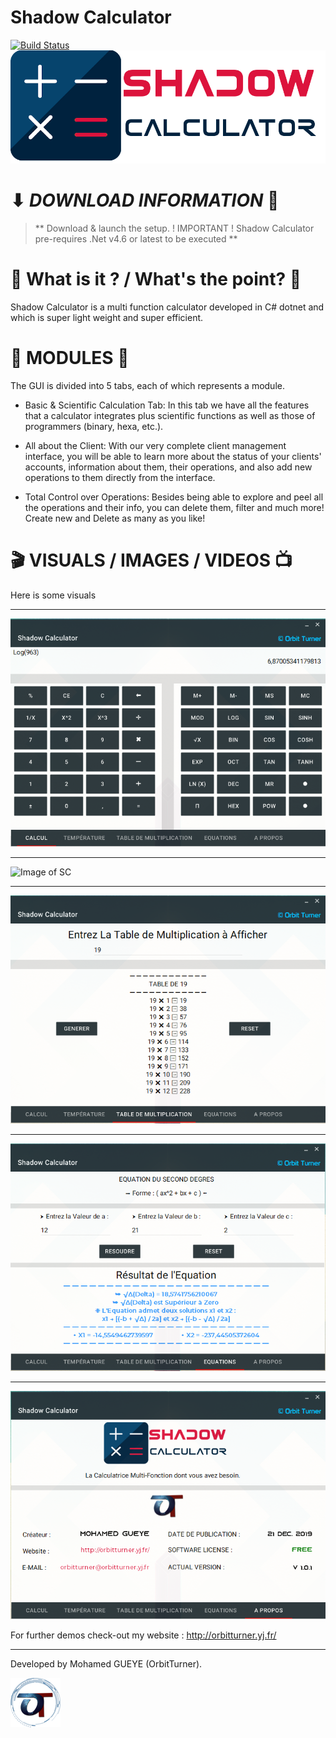 # Shadow Calculator
[![Build Status](https://travis-ci.org/joemccann/dillinger.svg?branch=master)](https://github.com/orbitturner/ShadowCalculator)
![Image of SC](https://github.com/orbitturner/ShadowCalculator/blob/master/ShadowCalculator%20-%20Presentation/calculator-Logo.png?raw=true)

# ⬇ ___DOWNLOAD INFORMATION___ 💾
> ** Download & launch the setup. ! IMPORTANT ! Shadow Calculator pre-requires .Net v4.6 or latest to be executed **

# 🤔 What is it ? / What's the point? 🤔
Shadow Calculator is a multi function calculator developed in C# dotnet and which is super light weight and super efficient.

# 🔷 MODULES 🔷
The GUI is divided into 5 tabs, each of which represents a module.
- Basic & Scientific Calculation Tab:
In this tab we have all the features that a calculator integrates plus scientific functions as well as those of programmers (binary, hexa, etc.).

- All about the Client:
With our very complete client management interface, you will be able to learn more about the status of your clients' accounts, information about them, their operations, and also add new operations to them directly from the interface.

- Total Control over Operations:
Besides being able to explore and peel all the operations and their info, you can delete them, filter and much more! Create new and Delete as many as you like!


# 🎬 VISUALS / IMAGES / VIDEOS 📺
Here is some visuals 
___
![Image of SC](https://github.com/orbitturner/ShadowCalculator/blob/master/ShadowCalculator%20-%20Presentation/Onglet%201%20-%20Calcul.png?raw=true)
___
![Image of SC](https://github.com/orbitturner/ShadowCalculator/blob/master/ShadowCalculator%20-%20Presentation/Onglet%202%20-%20Temp%C3%A9rature.png?raw=true)
___
![Image of SC](https://github.com/orbitturner/ShadowCalculator/blob/master/ShadowCalculator%20-%20Presentation/Onglet%203%20-%20Table%20de%20Multiplication.png?raw=true)
___
![Image of SC](https://github.com/orbitturner/ShadowCalculator/blob/master/ShadowCalculator%20-%20Presentation/Onglet%204%20-%20Quadratic%20Equations.png?raw=true)
___
![Image of SC](https://github.com/orbitturner/ShadowCalculator/blob/master/ShadowCalculator%20-%20Presentation/Onglet%205%20-%20About.png?raw=true)


For further demos check-out my website : http://orbitturner.yj.fr/

______________________________________________________
Developed by Mohamed GUEYE (OrbitTurner).

![Image of OT](https://github.com/orbitturner/challenger/blob/master/images/orbitturner1.png)
